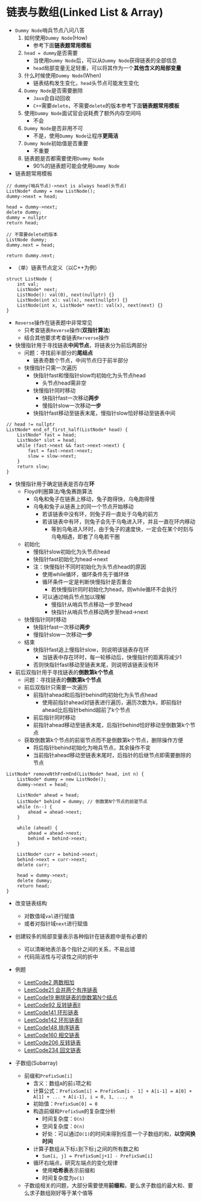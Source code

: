 # 链表与数组(Linked List & Array)

* `Dummy Node`哨兵节点八问八答
  1. 如何使用`Dummy Node`(How)
      * 参考下面**链表题常用模板**
  2. `head = dummy`是否需要
      * 当使用`Dummy Node`后，可以从`Dummy Node`获得链表的全部信息
      * `head`局部变量无足轻重，可以将其作为一个**其他含义的局部变量**
  3. 什么时候使用`Dummy Node`(When)
      * 链表结构发生变化，`head`头节点可能发生变化
  4. `Dummy Node`是否需要删除
      * `Java`会自动回收
      * `C++`需要`delete`，不需要`delete`的版本参考下面**链表题常用模板**
  5. 使用`Dummy Node`面试官会说耗费了额外内存空间吗
      * 不会
  6. `Dummy Node`是否非用不可
      * 不是，使用`Dummy Node`让程序**更简洁**
  7. `Dummy Node`初始值是否重要
      * 不重要
  8. 链表题是否都需要使用`Dummy Node`
      * 90%的链表题可能会使用`Dummy Node`
* 链表题常用模板
```
// dummy(哨兵节点)->next is always head(头节点)
ListNode* dummy = new ListNode();
dummy->next = head;

head = dummy->next;
delete dummy;
dummy = nullptr
return head;

// 不需要delete的版本
ListNode dummy;
dummy.next = head;

return dummy.next;
```
* （单）链表节点定义（以C++为例）
```
struct ListNode {
    int val;
    ListNode* next;
    ListNode(): val(0), next(nullptr) {}
    ListNode(int x): val(x), next(nullptr) {}
    ListNode(int x, ListNode* next): val(x), next(next) {}
}
```
* `Reverse`操作在链表题中非常常见
  * 只考查链表`Reverse`操作(**双指针算法**)
  * 结合其他要求考查链表`Rerverse`操作
* 快慢指针用于寻找链表**中间节点**，将链表分为前后两部分
  * 问题：寻找前半部分的**尾结点**
    * 链表奇数个节点，中间节点归于前半部分
  * 快慢指针只需一次遍历
    * 快指针fast和慢指针slow均初始化为头节点head
      * 头节点head需非空
    * 快慢指针同时移动
      * 快指针fast一次移动**两步**
      * 慢指针slow一次移动**一步**
    * 快指针fast移动至链表末尾，慢指针slow恰好移动至链表中间
```
// head != nullptr
ListNode* end_of_first_half(ListNode* head) {
    ListNode* fast = head;
    ListNode* slot = head;
    while (fast->next && fast->next->next) {
        fast = fast->next->next;
        slow = slow->next;
    }
    return slow;
}
```
* 快慢指针用于确定链表是否存在**环**
  * Floyd判圈算法/龟兔赛跑算法
    * 乌龟和兔子在链表上移动，兔子跑得快，乌龟跑得慢
    * 乌龟和兔子从链表上的同一个节点开始移动
      * 若该链表中没有环，则兔子将一直处于乌龟的前方
      * 若该链表中有环，则兔子会先于乌龟进入环，并且一直在环内移动
        * 等到乌龟进入环时，由于兔子的速度快，一定会在某个时刻与乌龟相遇，即套了乌龟若干圈
  * 初始化
      * 慢指针slow初始化为头节点head
      * 快指针fast初始化为head->next
      * 注：快慢指针不同时初始化为头节点head的原因
        * 使用while循环，循环条件先于循环体
        * 循环条件一定是判断快慢指针是否重合
          * 若快慢指针同时初始化为head，则while循环不会执行
        * 可以通过哨兵节点加以理解
          * 慢指针从哨兵节点移动一步至head
          * 快指针从哨兵节点移动两步至head->next
  * 快慢指针同时移动
    * 快指针fast一次移动**两步**
    * 慢指针slow一次移动**一步**
  * 结束
    * 快指针fast追上慢指针slow，则说明该链表存在环
      * 当链表中存在环时，每一轮移动后，快慢指针的距离将减少1
    * 否则快指针fast移动至链表末尾，则说明该链表没有环
* 前后双指针用于寻找链表的**倒数第k个节点**
  * 问题：寻找链表的**倒数第k个节点**
  * 前后双指针只需要一次遍历
    * 前指针ahead和后指针behind均初始化为头节点head
      * 使用前指针ahead对链表进行遍历，遍历次数为k，即前指针ahead比后指针behind超前了k个节点
    * 前后指针同时移动
    * 前指针ahead移动至链表末尾，后指针behind恰好移动至倒数第k个节点
  * 获取倒数第k个节点的前驱节点而不是倒数第k个节点，删除操作方便
    * 将后指针behind初始化为哨兵节点，其余操作不变
    * 当前指针ahead移动至链表末尾时，后指针的后继节点即需要删除的节点
```
ListNode* removeNthFromEnd(ListNode* head, int n) {
    ListNode* dummy = new ListNode();
    dummy->next = head;

    ListNode* ahead = head;
    ListNode* behind = dummy; // 倒数第N个节点的前驱节点
    while (n--) {
        ahead = ahead->next;
    }

    while (ahead) {
        ahead = ahead->next;
        behind = behind->next;
    }

    ListNode* curr = behind->next;
    behind->next = curr->next;
    delete curr;

    head = dummy->next;
    delete dummy;
    return head;
}
```
* 改变链表结构
  * 对数值域`val`进行赋值
  * 或者对指针域`next`进行赋值
* 创建较多的局部变量表示各种指针在链表题中是有必要的
  * 可以清晰地表示各个指针之间的关系，不易出错
  * 代码简洁性与可读性之间的折中
* 例题
  * [LeetCode2 两数相加](https://leetcode.cn/problems/add-two-numbers/)
  * [LeetCode21 合并两个有序链表](https://leetcode.cn/problems/merge-two-sorted-lists/)
  * [LeetCode19 删除链表的倒数第N个结点](https://leetcode.cn/problems/remove-nth-node-from-end-of-list/)
  * [LeetCode92 反转链表II](https://leetcode.cn/problems/reverse-linked-list-ii/)
  * [LeetCode141 环形链表](https://leetcode.cn/problems/linked-list-cycle/)
  * [LeetCode142 环形链表II](https://leetcode.cn/problems/linked-list-cycle-ii/)
  * [LeetCode148 排序链表](https://leetcode.cn/problems/sort-list/)
  * [LeetCode160 相交链表](https://leetcode.cn/problems/intersection-of-two-linked-lists/)
  * [LeetCode206 反转链表](https://leetcode.cn/problems/reverse-linked-list/)
  * [LeetCode234 回文链表](https://leetcode.cn/problems/palindrome-linked-list/)



* 子数组(Subarray)
  * 前缀和`PrefixSum[i]`
    * 含义：数组`A`的前`i`项之和
    * 计算公式：`PrefixSum[i] = PrefixSum[i - 1] + A[i-1] = A[0] + A[1] + ... + A[i-1], i = 0, 1, ..., n`
    * 初始值：`PrefixSum[0] = 0`
    * 构造前缀和`PrefixSum`的复杂度分析
      * 时间复杂度：`O(n)`
      * 空间复杂度：`O(n)`
      * 好处：可以通过`O(1)`的时间来得到任意一个子数组的和，**以空间换时间**
    * 计算子数组从下标`i`到下标`j`之间的所有数之和
      * `Sum[i, j] = PrefixSum[j+1] - PrefixSum[i]`
    * 循环右端点，研究左端点的变化规律
      * 使用**哈希表**表示前缀和
      * 时间复杂度为`o(1)`
  * 子数组相关的问题，大部分需要使用**前缀和**，要么求子数组的最大和、要么求子数组刚好等于某个值等
